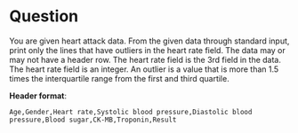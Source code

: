 # Question

You are given heart attack data. From the given data through standard input,
print only the lines that have outliers in the heart rate field. The data
may or may not have a header row. The heart rate field is the 3rd field in
the data. The heart rate field is an integer. An outlier is a value that is
more than 1.5 times the interquartile range from the first and third quartile.

**Header format**:

```csv
Age,Gender,Heart rate,Systolic blood pressure,Diastolic blood pressure,Blood sugar,CK-MB,Troponin,Result
```
